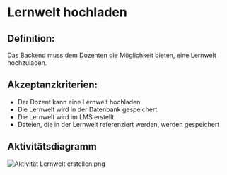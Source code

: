 # Lernwelt hochladen

## Definition:

Das Backend muss dem Dozenten die Möglichkeit bieten, eine Lernwelt hochzuladen.

## Akzeptanzkriterien:

- Der Dozent kann eine Lernwelt hochladen.
- Die Lernwelt wird in der Datenbank gespeichert.
- Die Lernwelt wird im LMS erstellt.
- Dateien, die in der Lernwelt referenziert werden, werden gespeichert

## Aktivitätsdiagramm

![Aktivität Lernwelt erstellen.png](Aktivität_Lernwelt_erstellen.png)